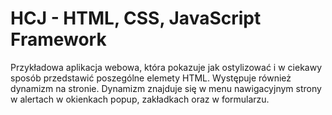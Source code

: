 # HCJ - HTML, CSS, JavaScript Framework

Przykładowa aplikacja webowa, która pokazuje jak ostylizować i w ciekawy sposób przedstawić poszególne elemety HTML.
Występuje również dynamizm na stronie. Dynamizm znajduje się w menu nawigacyjnym strony w alertach w okienkach popup, zakładkach oraz w formularzu.
